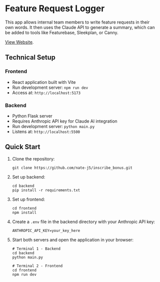 # Feature Request Logger

This app allows internal team members to write feature requests in their own words. It then uses the Claude API to generate a summary, which can be added to tools like Featurebase, Sleekplan, or Canny.

[View Website](https://github.com/nate-j5/inscribe_bonus).

## Technical Setup
### Frontend
- React application built with Vite
- Run development server: `npm run dev`
- Access at: `http://localhost:5173`

### Backend
- Python Flask server
- Requires Anthropic API key for Claude AI integration
- Run development server: `python main.py`
- Listens at: `http://localhost:5500`

## Quick Start

1. Clone the repository:
   ```
   git clone https://github.com/nate-j5/inscribe_bonus.git
   ```
2. Set up backend:
   ```
   cd backend
   pip install -r requirements.txt
   ```
3. Set up frontend:
   ```
   cd frontend
   npm install
   ```
4. Create a `.env` file in the backend directory with your Anthropic API key:
   ```
   ANTHROPIC_API_KEY=your_key_here
   ```
5. Start both servers and open the application in your browser:
   ```
   # Terminal 1 - Backend
   cd backend
   python main.py

   # Terminal 2 - Frontend
   cd frontend
   npm run dev
   ```


